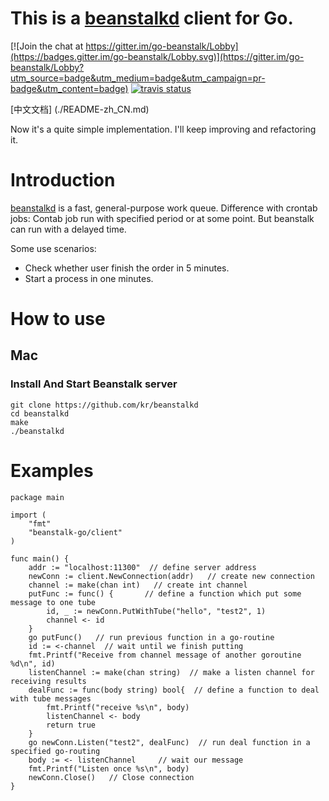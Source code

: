 # This is a [beanstalkd](https://github.com/kr/beanstalkd) client for Go.

[![Join the chat at https://gitter.im/go-beanstalk/Lobby](https://badges.gitter.im/go-beanstalk/Lobby.svg)](https://gitter.im/go-beanstalk/Lobby?utm_source=badge&utm_medium=badge&utm_campaign=pr-badge&utm_content=badge)
[![travis status](https://travis-ci.org/liuzhengyang/go-beanstalk.svg?branch=master)](https://travis-ci.org/liuzhengyang/go-beanstalk)

[中文文档] (./README-zh_CN.md)

Now it's a quite simple implementation. I'll keep improving and refactoring it.

# Introduction
[beanstalkd](https://github.com/kr/beanstalkd) is a fast, general-purpose work queue.
Difference with crontab jobs:
Contab job run with specified period or at some point. But beanstalk can run with a delayed time.

Some use scenarios:
* Check whether user finish the order in 5 minutes.
* Start a process in one minutes.

# How to use

## Mac
### Install And Start Beanstalk server
```
git clone https://github.com/kr/beanstalkd
cd beanstalkd
make
./beanstalkd
```

# Examples

```
package main

import (
	"fmt"
	"beanstalk-go/client"
)

func main() {
	addr := "localhost:11300"  // define server address
	newConn := client.NewConnection(addr)   // create new connection
	channel := make(chan int)   // create int channel
	putFunc := func() {       // define a function which put some message to one tube
		id, _ := newConn.PutWithTube("hello", "test2", 1)
		channel <- id
	}
	go putFunc()   // run previous function in a go-routine
	id := <-channel  // wait until we finish putting
	fmt.Printf("Receive from channel message of another goroutine %d\n", id)
	listenChannel := make(chan string)  // make a listen channel for receiving results
	dealFunc := func(body string) bool{  // define a function to deal with tube messages
		fmt.Printf("receive %s\n", body)
		listenChannel <- body
		return true
	}
	go newConn.Listen("test2", dealFunc)  // run deal function in a specified go-routing
	body := <- listenChannel     // wait our message
	fmt.Printf("Listen once %s\n", body)
	newConn.Close()   // Close connection
}

```